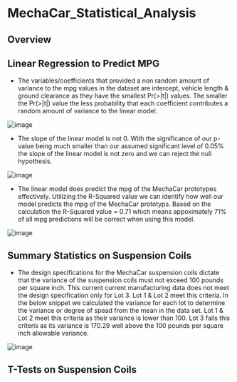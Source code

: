 # MechaCar_Statistical_Analysis

## Overview

## Linear Regression to Predict MPG
- The variables/coefficients that provided a non random amount of variance to the mpg values in the dataset are intercept, vehicle length & ground clearance as they have the smallest Pr(>|t|) values.  The smaller the Pr(>|t|) value the less probability that each coefficient contributes a random amount of variance to the linear model.

![image](https://user-images.githubusercontent.com/109490755/216794574-69cc356d-e673-4110-9fa8-75abb2402c9f.png)

- The slope of the linear model is not 0. With the significance of our p-value being much smaller than our assumed significant level of 0.05% the slope of the linear model is not zero and we can reject the null hypothesis.

![image](https://user-images.githubusercontent.com/109490755/216794746-0875a378-49dc-4ee4-b4b6-26c208e2fb05.png)

-  The linear model does predict the mpg of the MechaCar prototypes effectively. Utilizing the R-Squared value we can identify how well our model predicts the mpg of the MechaCar prototyps. Based on the calculation the R-Squared value = 0.71 which means appoximately 71% of all mpg predictions will be correct when using this model.
  
![image](https://user-images.githubusercontent.com/109490755/216794947-1afeaa59-bff2-4d0a-84bf-69d16a980095.png)

## Summary Statistics on Suspension Coils
- The design specifications for the MechaCar suspension coils dictate that the variance of the suspension coils must not exceed 100 pounds per square inch. This current current manufacturing data does not meet the design specification only for Lot 3.  Lot 1 & Lot 2 meet this criteria.  In the below snippet we calculated the variance for each lot to determine the variance or degree of spead from the mean in the data set. Lot 1 & Lot 2 meet this criteria as their variance is lower than 100.  Lot 3 fails this criteris as its variance is 170.29 well above the 100 pounds per square inch allowable variance.  

![image](https://user-images.githubusercontent.com/109490755/216795647-2d616751-ebcb-4253-bee4-ada400dacd75.png)

## T-Tests on Suspension Coils
